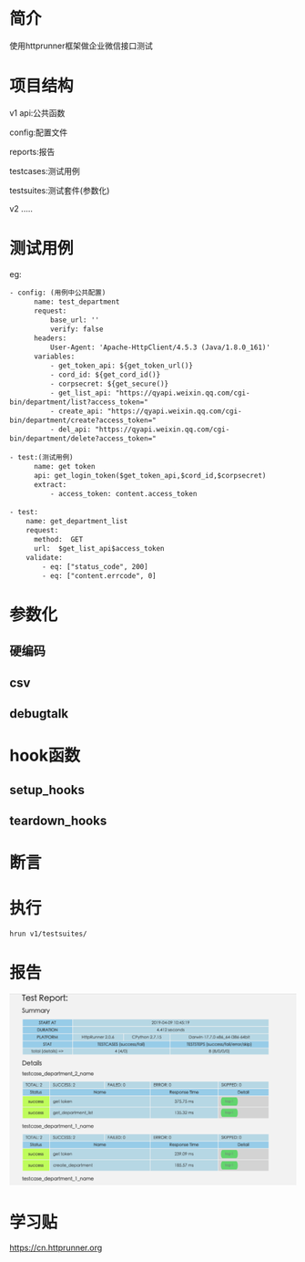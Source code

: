 # 简介
使用httprunner框架做企业微信接口测试


# 项目结构

v1
  api:公共函数
  
  config:配置文件
  
  reports:报告
  
  testcases:测试用例
  
  testsuites:测试套件(参数化)
   
   
v2
  .....
  

# 测试用例

eg:
```angularjs
- config: (用例中公共配置)
      name: test_department
      request:
          base_url: ''
          verify: false
      headers:
          User-Agent: 'Apache-HttpClient/4.5.3 (Java/1.8.0_161)'
      variables:
          - get_token_api: ${get_token_url()}
          - cord_id: ${get_cord_id()}
          - corpsecret: ${get_secure()}
          - get_list_api: "https://qyapi.weixin.qq.com/cgi-bin/department/list?access_token="
          - create_api: "https://qyapi.weixin.qq.com/cgi-bin/department/create?access_token="
          - del_api: "https://qyapi.weixin.qq.com/cgi-bin/department/delete?access_token="

- test:(测试用例)
      name: get token
      api: get_login_token($get_token_api,$cord_id,$corpsecret)
      extract:
          - access_token: content.access_token

- test:
    name: get_department_list
    request:
      method:  GET
      url:  $get_list_api$access_token
    validate:
        - eq: ["status_code", 200]
        - eq: ["content.errcode", 0]
```  
  
# 参数化

## 硬编码

## csv

## debugtalk
  
 
# hook函数

## setup_hooks

## teardown_hooks


# 断言

## 


# 执行
```
hrun v1/testsuites/
```

# 报告
![image](report.png)


# 学习贴

https://cn.httprunner.org 